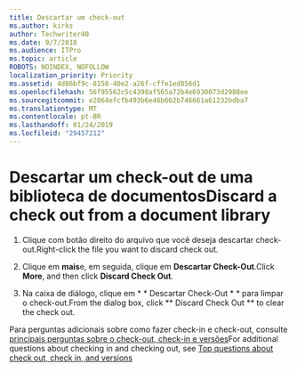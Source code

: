 ```yaml
---
title: Descartar um check-out
ms.author: kirks
author: Techwriter40
ms.date: 9/7/2018
ms.audience: ITPro
ms.topic: article
ROBOTS: NOINDEX, NOFOLLOW
localization_priority: Priority
ms.assetid: 4d86bf9c-8158-40e2-a26f-cffe1ed856d1
ms.openlocfilehash: 56f95562c5c4398af565a72b4e6930073d2988ee
ms.sourcegitcommit: e2864efcfb493b6e46b662b746661a61232bdba7
ms.translationtype: MT
ms.contentlocale: pt-BR
ms.lasthandoff: 01/24/2019
ms.locfileid: "29457212"
---
```

# <a name="discard-a-check-out-from-a-document-library"></a><span data-ttu-id="d6ace-102">Descartar um check-out de uma biblioteca de documentos</span><span class="sxs-lookup"><span data-stu-id="d6ace-102">Discard a check out from a document library</span></span>

1. <span data-ttu-id="d6ace-103">Clique com botão direito do arquivo que você deseja descartar check-out.</span><span class="sxs-lookup"><span data-stu-id="d6ace-103">Right-click the file you want to discard check out.</span></span>
    
2. <span data-ttu-id="d6ace-104">Clique em **mais**e, em seguida, clique em **Descartar Check-Out**.</span><span class="sxs-lookup"><span data-stu-id="d6ace-104">Click **More**, and then click **Discard Check Out**.</span></span> 
    
3. <span data-ttu-id="d6ace-105">Na caixa de diálogo, clique em \* \* Descartar Check-Out \* \* para limpar o check-out.</span><span class="sxs-lookup"><span data-stu-id="d6ace-105">From the dialog box, click \*\* Discard Check Out \*\* to clear the check out.</span></span> 
    
<span data-ttu-id="d6ace-106">Para perguntas adicionais sobre como fazer check-in e check-out, consulte [principais perguntas sobre o check-out, check-in e versões](https://go.microsoft.com/fwlink/?linkid=2018786)</span><span class="sxs-lookup"><span data-stu-id="d6ace-106">For additional questions about checking in and checking out, see [Top questions about check out, check in, and versions](https://go.microsoft.com/fwlink/?linkid=2018786)</span></span>
  

